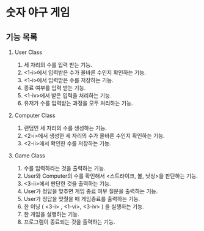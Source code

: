 # 숫자 야구 게임


## 기능 목록 

1. User Class
    1. 세 자리의 수를 입력 받는 기능. 
    2. <1-i>에서 입력받은 수가 올바른 수인지 확인하는 기능.
    3. <1-i>에서 입력받은 수를 저장하는 기능.
    4. 종료 여부를 입력 받는 기능.
    5. <1-iv>에서 받은 입력을 처리하는 기능.
    6. 유저가 수를 입력받는 과정을 모두 처리하는 기능.

2. Computer Class
    1. 랜덤인 세 자리의 수를 생성하는 기능.
    2. <2-i>에서 생성한 세 자리의 수가 올바른 수인지 확인하는 기능.
    3. <2-ii>에서 확인한 수를 저장하는 기능.
    

3. Game Class
    1. 수를 입력하라는 것을 출력하는 기능.
    2. User와 Computer의 수를 확인해서 <스트라이크, 볼, 낫싱>을 판단하는 기능.
    3. <3-ii>에서 판단한 것을 출력하는 기능.
    4. User가 정답을 맞추면 게임 종료 여부 질문을 출력하는 기능.
    5. User가 정답을 맞췄을 때 게임종료를 출력하는 기능.
    6. 한 이닝 ( <3-i> , <1-vi>, <3-iv> ) 을 실행하는 기능.
    7. 한 게임을 실행하는 기능. 
    8. 프로그램이 종료되는 것을 출력하는 기능.